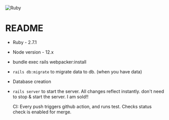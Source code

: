![Ruby](https://github.com/ilamparithiNatarajan/rails-blog/workflows/Ruby/badge.svg)

# README


* Ruby - 2.7.1

* Node version - 12.x

* bundle exec rails webpacker:install

* `rails db:migrate` to migrate data to db. (when you have data) 

* Database creation

* `rails server` to start the server. All changes reflect instantly. don't need to
stop & start the server. I am sold!!




  CI:
    Every push triggers github action, and runs test. Checks status check is enabled for merge.
